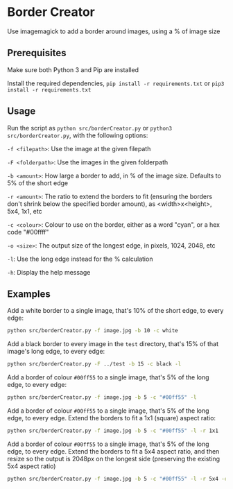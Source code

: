 # Border Creator
Use imagemagick to add a border around images, using a % of image size

## Prerequisites
Make sure both Python 3 and Pip are installed

Install the required dependencies, `pip install -r requirements.txt` or `pip3 install -r requirements.txt`

## Usage
Run the script as `python src/borderCreator.py` or `python3 src/borderCreator.py`, with the following options:

`-f <filepath>`: Use the image at the given filepath

`-F <folderpath>`: Use the images in the given folderpath

`-b <amount>`: How large a border to add, in % of the image size. Defaults to 5% of the short edge

`-r <amount>`: The ratio to extend the borders to fit (ensuring the borders don't shrink below the specified border amount), as \<width>x\<height>, 5x4, 1x1, etc

`-c <colour>`: Colour to use on the border, either as a word "cyan", or a hex code "#00ffff"

`-o <size>`: The output size of the longest edge, in pixels, 1024, 2048, etc

`-l`: Use the long edge instead for the % calculation

`-h`: Display the help message

## Examples

Add a white border to a single image, that's 10% of the short edge, to every edge:
```bash
python src/borderCreator.py -f image.jpg -b 10 -c white
```

Add a black border to every image in the `test` directory, that's 15% of that image's long edge, to every edge:
```bash
python src/borderCreator.py -F ../test -b 15 -c black -l
```

Add a border of colour `#00ff55` to a single image, that's 5% of the long edge, to every edge:
```bash
python src/borderCreator.py -f image.jpg -b 5 -c "#00ff55" -l
```

Add a border of colour `#00ff55` to a single image, that's 5% of the long edge, to every edge. Extend the borders to fit a 1x1 (square) aspect ratio:
```bash
python src/borderCreator.py -f image.jpg -b 5 -c "#00ff55" -l -r 1x1
```

Add a border of colour `#00ff55` to a single image, that's 5% of the long edge, to every edge. Extend the borders to fit a 5x4 aspect ratio, and then resize so the output is 2048px on the longest side (preserving the existing 5x4 aspect ratio)
```bash
python src/borderCreator.py -f image.jpg -b 5 -c "#00ff55" -l -r 5x4 -o 2048
```